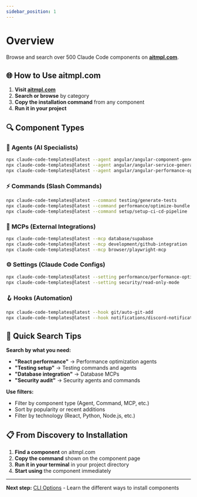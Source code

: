 ```yaml
---
sidebar_position: 1
---
```


# Overview

Browse and search over 500 Claude Code components on **[aitmpl.com](https://aitmpl.com)**.

## 🌐 How to Use aitmpl.com

1. **Visit [aitmpl.com](https://aitmpl.com)**
2. **Search or browse** by category
3. **Copy the installation command** from any component
4. **Run it in your project**

## 🔍 Component Types

### 🤖 **Agents** (AI Specialists)
```bash
npx claude-code-templates@latest --agent angular/angular-component-generator
npx claude-code-templates@latest --agent angular/angular-service-generator
npx claude-code-templates@latest --agent angular/angular-performance-optimizer
```

### ⚡ **Commands** (Slash Commands)
```bash
npx claude-code-templates@latest --command testing/generate-tests
npx claude-code-templates@latest --command performance/optimize-bundle
npx claude-code-templates@latest --command setup/setup-ci-cd-pipeline
```

### 🔌 **MCPs** (External Integrations)
```bash
npx claude-code-templates@latest --mcp database/supabase
npx claude-code-templates@latest --mcp development/github-integration
npx claude-code-templates@latest --mcp browser/playwright-mcp
```

### ⚙️ **Settings** (Claude Code Configs)
```bash
npx claude-code-templates@latest --setting performance/performance-optimization
npx claude-code-templates@latest --setting security/read-only-mode
```

### 🪝 **Hooks** (Automation)
```bash
npx claude-code-templates@latest --hook git/auto-git-add
npx claude-code-templates@latest --hook notifications/discord-notifications
```

## 🎯 Quick Search Tips

**Search by what you need:**
- **"React performance"** → Performance optimization agents
- **"Testing setup"** → Testing commands and agents
- **"Database integration"** → Database MCPs
- **"Security audit"** → Security agents and commands

**Use filters:**
- Filter by component type (Agent, Command, MCP, etc.)
- Sort by popularity or recent additions
- Filter by technology (React, Python, Node.js, etc.)

## 📋 From Discovery to Installation

1. **Find a component** on aitmpl.com
2. **Copy the command** shown on the component page
3. **Run it in your terminal** in your project directory
4. **Start using** the component immediately

---

**Next step:** [CLI Options](../cli-options) - Learn the different ways to install components
